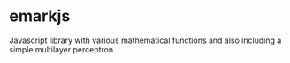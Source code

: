 # emarkjs
Javascript library with various mathematical functions and also including a simple multilayer perceptron
